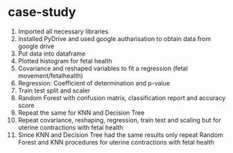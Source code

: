 # case-study

1. Imported all necessary libraries 
2. Installed PyDrive and used google autharisation to obtain data from google drive
3. Put data into dataframe
4. Plotted histogram for fetal health
5. Covariance and reshaped variables to fit a regression (fetal movement/fetalhealth)
6. Regression: Coefficient of determination and p-value
7. Train test split and scaler
8. Random Forest with confusion matrix, classification report and accuracy score
9. Repeat the same for KNN and Decision Tree
10. Repeat covariance, reshaping, regression, train test and scaling but for uterine contractions with fetal health
11. Since KNN and Decision Tree had the same results only repeat Random Forest and KNN procedures for uterine contractions with fetal health
